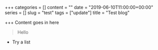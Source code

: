 +++
categories = []
content = ""
date = "2019-06-10T11:00:00+00:00"
series = []
slug = "test"
tags = ["update"]
title = "Test blog"

+++
Content goes in here

> Hello

* Try a list
